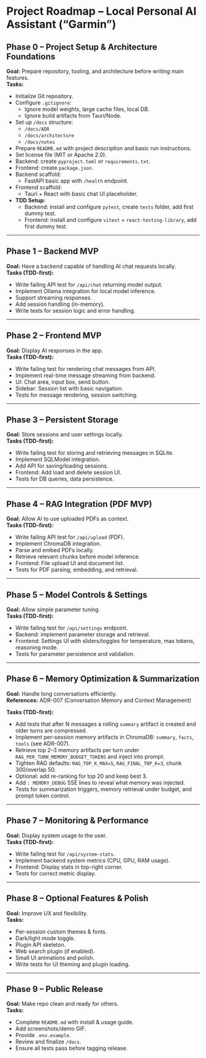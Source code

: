# Project Roadmap – Local Personal AI Assistant (“Garmin”)

## Phase 0 – Project Setup & Architecture Foundations
**Goal:** Prepare repository, tooling, and architecture before writing main features.  
**Tasks:**
- Initialize Git repository.
- Configure `.gitignore`:
  - Ignore model weights, large cache files, local DB.
  - Ignore build artifacts from Tauri/Node.
- Set up `/docs` structure:
  - `/docs/ADR`
  - `/docs/architecture`
  - `/docs/notes`
- Prepare `README.md` with project description and basic run instructions.
- Set license file (MIT or Apache 2.0).
- Backend: create `pyproject.toml` or `requirements.txt`.
- Frontend: create `package.json`.
- Backend scaffold:
  - FastAPI basic app with `/health` endpoint.
- Frontend scaffold:
  - Tauri + React with basic chat UI placeholder.
- **TDD Setup:**
  - Backend: install and configure `pytest`, create `tests` folder, add first dummy test.
  - Frontend: install and configure `vitest` + `react-testing-library`, add first dummy test.

---

## Phase 1 – Backend MVP
**Goal:** Have a backend capable of handling AI chat requests locally.  
**Tasks (TDD-first):**
- Write failing API test for `/api/chat` returning model output.
- Implement Ollama integration for local model inference.
- Support streaming responses.
- Add session handling (in-memory).
- Write tests for session logic and error handling.

---

## Phase 2 – Frontend MVP
**Goal:** Display AI responses in the app.  
**Tasks (TDD-first):**
- Write failing test for rendering chat messages from API.
- Implement real-time message streaming from backend.
- UI: Chat area, input box, send button.
- Sidebar: Session list with basic navigation.
- Tests for message rendering, session switching.

---

## Phase 3 – Persistent Storage
**Goal:** Store sessions and user settings locally.  
**Tasks (TDD-first):**
- Write failing test for storing and retrieving messages in SQLite.
- Implement SQLModel integration.
- Add API for saving/loading sessions.
- Frontend: Add load and delete session UI.
- Tests for DB queries, data persistence.

---

## Phase 4 – RAG Integration (PDF MVP)
**Goal:** Allow AI to use uploaded PDFs as context.  
**Tasks (TDD-first):**
- Write failing API test for `/api/upload` (PDF).
- Implement ChromaDB integration.
- Parse and embed PDFs locally.
- Retrieve relevant chunks before model inference.
- Frontend: File upload UI and document list.
- Tests for PDF parsing, embedding, and retrieval.

---

## Phase 5 – Model Controls & Settings
**Goal:** Allow simple parameter tuning.  
**Tasks (TDD-first):**
- Write failing test for `/api/settings` endpoint.
- Backend: implement parameter storage and retrieval.
- Frontend: Settings UI with sliders/toggles for temperature, max tokens, reasoning mode.
- Tests for parameter persistence and validation.

---

## Phase 6 – Memory Optimization & Summarization
**Goal:** Handle long conversations efficiently.  
**References:** ADR-007 (Conversation Memory and Context Management)

**Tasks (TDD-first):**
- Add tests that after N messages a rolling `summary` artifact is created and older turns are compressed.
- Implement per-session memory artifacts in ChromaDB: `summary`, `facts`, `tools` (see ADR-007).
- Retrieve top 2–3 memory artifacts per turn under `RAG_PER_TURN_MEMORY_BUDGET_TOKENS` and inject into prompt.
- Tighten RAG defaults: `RAG_TOP_K_MAX=5`, `RAG_FINAL_TOP_K=3`, chunk 300/overlap 50.
- Optional: add re-ranking for top 20 and keep best 3.
- Add `: MEMORY_DEBUG` SSE lines to reveal what memory was injected.
- Tests for summarization triggers, memory retrieval under budget, and prompt token control.

---

## Phase 7 – Monitoring & Performance
**Goal:** Display system usage to the user.  
**Tasks (TDD-first):**
- Write failing test for `/api/system-stats`.
- Implement backend system metrics (CPU, GPU, RAM usage).
- Frontend: Display stats in top-right corner.
- Tests for correct metric display.

---

## Phase 8 – Optional Features & Polish
**Goal:** Improve UX and flexibility.  
**Tasks:**
- Per-session custom themes & fonts.
- Dark/light mode toggle.
- Plugin API skeleton.
- Web search plugin (if enabled).
- Small UI animations and polish.
- Write tests for UI theming and plugin loading.

---

## Phase 9 – Public Release
**Goal:** Make repo clean and ready for others.  
**Tasks:**
- Complete `README.md` with install & usage guide.
- Add screenshots/demo GIF.
- Provide `.env.example`.
- Review and finalize `/docs`.
- Ensure all tests pass before tagging release.
